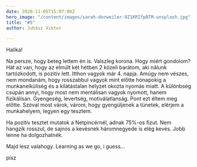 ```yaml
---
date: 2020-11-05T15:07:08Z
hero_image: "/content/images/sarah-dorweiler-9Z1KRIfpBTM-unsplash.jpg"
title: "#5"
author: Juhász Viktor

---
```

Halika!

Na persze, hogy beteg lettem én is. Valszleg korona. Hogy miért gondolom? Hát az van, hogy az elmúlt két hétben 2 közeli barátom, aki nálunk tartózkodott, is pozitív lett. Itthon vagyok már 4. napja. Amúgy nem vészes, nem mondanám, hogy rosszabbul vagyok mint előtte hónapokig a munkanelküliség és a kilátástalan helyzet okozta nyomás miatt. A különbség csupán annyi, hogy most nem mentálisan vagyok nyomott, hanem fizikálisan. Gyengeség, levertség, motiválatlanság. Pont ezt éltem meg előtte. Szóval most várok, várom, hogy gyengüljenek a tünetek, elérjem a munkahelyem, legyen egy tesztem. 

Ha pozitív tesztet mutatok a Netpincérnél, adnak 75%-os fizut. Nem hangzik rosszul, de sajnos a kevésnek háromnegyede is elég kevés. Jobb lenne ha dolgozhatnék.

Majd lesz valahogy. Learning as we go, i guess...

písz